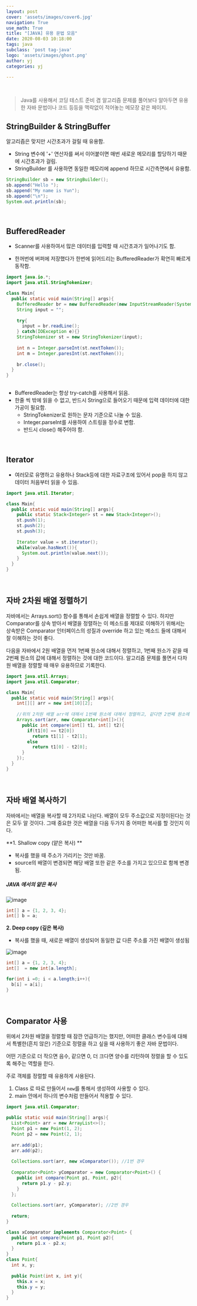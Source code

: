 ```yaml
---
layout: post
cover: 'assets/images/cover6.jpg'
navigation: True
use_math: True
title: "[JAVA] 유용 문법 모음"
date: 2020-08-03 10:18:00
tags: java
subclass: 'post tag-java'
logo: 'assets/images/ghost.png'
author: yj
categories: yj

---
```


<br>

> Java를 사용해서 코딩 테스트 준비 겸 알고리즘 문제를 풀어보다 알아두면 유용한 자바 문법이나 코드 등등을 맥락없이 적어놓는 메모장 같은 페이지.

## StringBuilder & StringBuffer

알고리즘은 맞지만 시간초과가 걸릴 때 유용함. 

* String 변수에 '+' 연산자를 써서 이어붙이면 매번 새로운 메모리를 할당하기 때문에 시간초과가 걸림.
* StringBuilder 를 사용하면 동일한 메모리에 append 하므로 시간측면에서 유용함. 

```java
StringBuilder sb = new StringBuilder();
sb.append("Hello ");
sb.append("My name is Yun");
sb.append("\n");
System.out.println(sb);
```

<br>

## BufferedReader

* Scanner를 사용하여서 많은 데이터를 입력할 때 시간초과가 일어나기도 함. 

* 한꺼번에 버퍼에 저장했다가 한번에 읽어드리는 BufferedReader가 확연히 빠르게 동작함. 

```java
import java.io.*;
import java.util.StringTokenizer;

class Main{
  public static void main(String[] args){
    BufferedReader br = new BufferedReader(new InputStreamReader(System.in));
    String input = "";
    
    try{
      input = br.readLine();
    } catch(IOException e){}
    StringTokenizer st = new StringTokenizer(input);
    
    int n = Integer.parseInt(st.nextToken());
    int m = Integer.paresInt(st.nextToken());
    
    br.close();
  }
}
    
```

* BufferedReader는 항상 try-catch를 사용해서 읽음.
* 한줄 씩 밖에 읽을 수 없고, 반드시 String으로 들어오기 때문에 입력 데이터에 대한 가공이 필요함.
  * StringTokenizer로 원하는 문자 기준으로 나눌 수 있음.
  * Integer.parseInt를 사용하여 스트링을 정수로 변함.
  * 반드시 close() 해주어야 함. 

<br>

## Iterator

* 여러모로 유명하고 유용하나 Stack등에 대한 자료구조에 있어서 pop을 하지 않고 데이터 처음부터 읽을 수 있음.

```java
import java.util.Iterator;

class Main{
  public static void main(String[] args){
    public static Stack<Integer> st = new Stack<Integer>();
    st.push(1);
    st.push(2);
    st.push(3);
    
    Iterator value = st.iterator();
    while(value.hasNext()){
      System.out.println(value.next());
    }
  }
}
```

<br>

## 자바 2차원 배열 정렬하기 

자바에서는 Arrays.sort() 함수를 통해서 손쉽게 배열을 정렬할 수 있다. 하지만 Comparator를 상속 받아서 배열을 정렬하는 이 메소드를 제대로 이해하기 위해서는 상속받은 Comparator 인터페이스의 성질과 override 하고 있는 메소드 들에 대해서 잘 이해하는 것이 좋다.

다음을 자바에서 2원 배열을 먼저 1번째 원소에 대해서 정렬하고, 1번째 원소가 같을 때 2번째 원소의 값에 대해서 정렬하는 것에 대한 코드이다. 알고리즘 문제를 풀면서 다차원 배열을 정렬할 때 매우 유용하므로 기록한다. 

```java
import java.util.Arrays;
import java.util.Comparator;

class Main{
  public static void main(String[] args){
    int[][] arr = new int[10][2];
    
    //위의 2차원 배열 arr에 대해서 1번째 원소에 대해서 정렬하고, 같다면 2번째 원소에 대해서 정렬하기
    Arrays.sort(arr, new Comparator<int[]>(){
      public int compare(int[] t1, int[] t2){
        if(t1[0] == t2[0])
          return t1[1] - t2[1];
        else
          return t1[0] - t2[0];
      }
    });
  }
}
```

<br>

## 자바 배열 복사하기 

자바에서는 배열을 복사할 때 2가지로 나뉜다. 배열이 모두 주소값으로 지정이된다는 것은 모두 알 것이다. 그때 중요한 것은 배열을 다음 두가지 중 어떠한 복사를 할 것인지 이다. 

**1. Shallow copy (얕은 복사) **

* 복사를 했을 때 주소가 가리키는 것만 바꿈. 
* source의 배열이 변경되면 해당 배열 또한 같은 주소를 가지고 있으므로 함께 변경됨. 



##### JAVA 에서의 얕은 복사

![image](https://user-images.githubusercontent.com/63405904/113480037-44e50b80-94cd-11eb-9660-d61e6222f44e.png)

```java
int[] a = {1, 2, 3, 4};
int[] b = a;
```



**2. Deep copy (깊은 복사)**

* 복사를 했을 때, 새로운 배열이 생성되어 동일한 값 다른 주소를 가진 배열이 생성됨

![image](https://user-images.githubusercontent.com/63405904/113480050-4dd5dd00-94cd-11eb-810e-b3a34710a5c3.png)

```java
int[] a = {1, 2, 3, 4};
int[]  = new int[a.length];

for(int i =0; i < a.length;i++){
  b[i] = a[i];
}
```

<br>

## Comparator 사용

위에서 2차원 배열을 정렬할 때 잠깐 언급하기는 했지만, 어떠한 클래스 변수등에 대해서 특별한(흔치 않은) 기준으로 정렬을 하고 싶을 때 사용하기 좋은 자바 문법이다. 

어떤 기준으로 더 작으면 음수, 같으면 0, 더 크다면 양수를 리턴하여 정렬을 할 수 있도록 해주는 역할을 한다. 

주로 객체를 정렬할 때 유용하게 사용된다.

1. Class 로 따로 만들어서 `new`를 통해서 생성하여 사용할 수 있다.
2. main 안에서 하나의 변수처럼 만들어서 적용할 수 있다. 

```java
import java.util.Comparator;

public static void main(String[] args){
  List<Point> arr = new ArrayList<>();
  Point p1 = new Point(1, 2);
  Point p2 = new Point(2, 1);
  
  arr.add(p1);
  arr.add(p2);
  
  Collections.sort(arr, new xComparator()); //1번 경우
  
  Comparator<Point> yComparator = new Comparator<Point>() {
    public int compare(Point p1, Point, p2){
      return p1.y - p2.y;
    }
  };
  
  Collections.sort(arr, yComparator); //2번 경우
  
  return;
}

class xComparator implements Comparator<Point> {
  public int compare(Point p1, Point p2){
    return p1.x - p2.x;
  }
}
class Point{
  int x, y;
  
  public Point(int x, int y){
    this.x = x;
    this.y = y;
  }
}
```

 
